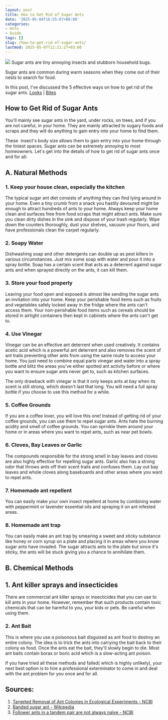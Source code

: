 ```yaml
---
layout: post
title: How to Get Rid of Sugar Ants
date: '2025-05-04T16:55:07+00:00'
categories:
- Ants
- Guide
tags: []
slug: /how-to-get-rid-of-sugar-ants/
lastmod: 2025-05-07T12:21:27+03:00
---
```


![](/assets/img/img/)
Sugar ants are tiny annoying insects and stubborn household bugs.

Sugar ants are common during warm seasons when they come out of their nests to search for food.

In this post, I've discussed the 5 effective ways on how to get rid of the sugar ants.
[Looks](https://pestpolicy.com/what-do-sugar-ants-look-like/)
|
[Bites](https://pestpolicy.com/do-sugar-ants-bite/)
## How to Get Rid of Sugar Ants
You'll mainly see sugar ants in the yard, under rocks, on trees, and if you are not careful, in your home. They are mainly attracted to sugary foods and scraps and they will do anything to gain entry into your home to find them.

These  insect's body size allows them to gain entry into your home through the tiniest spaces. Sugar ants can be extremely annoying to most homeowners. Let's get into the details of how to get rid of sugar ants once and for all:
## A. Natural Methods
### 1. Keep your house clean, especially the kitchen
The typical sugar ant diet consists of anything they can find lying around in your home. Even a tiny crumb from a snack you hastily devoured might be enough to attract hundreds of ants to your home. Always keep your home clean and surfaces free from food scraps that might attract ants. Make sure you clean dirty dishes in the sink and dispose of your trash regularly. Wipe down the counters thoroughly, dust your shelves, vacuum your floors, and have professionals clean the carpet regularly.
### 2. Soapy Water
Dishwashing soap and other detergents can double up as pest killers in various circumstances. Just mix some soap with water and pour it into a spray bottle. Soap has a certain scent that acts as a deterrent against sugar ants and when sprayed directly on the ants, it can kill them.
### 3. Store your food properly
Leaving your food open and exposed is almost like sending the sugar ants an invitation into your home. Keep your perishable food items such as fruits and vegetables safely locked away in the fridge where the ants can't access them. Your non-perishable food items such as cereals should be stored in airtight containers then kept in cabinets where the ants can't get to.
### 4. Use Vinegar
Vinegar can be an effective ant deterrent when used creatively. It contains acetic acid which is a powerful ant deterrent and also removes the scent of ant trails preventing other ants from using the same route to access your home. You just need to combine equal parts vinegar and water into a spray bottle and blitz the areas you've either spotted ant activity before or where you want to ensure sugar ants never get to, such as kitchen surfaces.

The only drawback with vinegar is that it only keeps ants at bay when its scent is still strong, which doesn't last that long. You will need a full spray bottle if you choose to use this method for a while.
### 5. Coffee Grounds
If you are a coffee lover, you will love this one! Instead of getting rid of your coffee grounds, you can use them to repel sugar ants. Ants hate the burning acidity and smell of coffee grounds. You can sprinkle them around your home or in areas where you want to repel ants, such as near pet bowls.
### 6. Cloves, Bay Leaves or Garlic
The compounds responsible for the strong smell in bay leaves and cloves are also highly effective for repelling sugar ants. Garlic also has a strong odor that throws ants off their scent trails and confuses them. Lay out bay leaves and whole cloves along baseboards and other areas where you want to repel ants.
### 7. Homemade ant repellent
You can easily make your own insect repellent at home by combining water with peppermint or lavender essential oils and spraying it on ant infested areas.
### 8. Homemade ant trap
You can easily make an ant trap by smearing a sweet and sticky substance like honey or corn syrup on a plate and placing it in areas where you know sugar ants have invaded. The sugar attracts ants to the plate but since it's sticky, the ants will be stuck giving you a chance to annihilate them.
## B. Chemical Methods
## 1. Ant killer sprays and insecticides
There are commercial ant killer sprays or insecticides that you can use to kill ants in your home. However, remember that such products contain toxic chemicals that can be harmful to you, your kids or pets. Be careful when using them.
### 2. Ant Bait
This is where you use a poisonous bait disguised as ant food to destroy an entire colony. The idea is to trick the ants into carrying the bait back to their colony as food. Once the ants eat the bait, they'll slowly begin to die. Most ant baits contain borax or boric acid which is a slow-acting ant poison.

If you have tried all these methods and failed( which is highly unlikely), your next best option is to hire a professional exterminator to come in and deal with the ant problem for you once and for all.
## Sources:
1. [Targeted Removal of Ant Colonies in Ecological Experiments - NCBI](https://www.ncbi.nlm.nih.gov/pmc/articles/PMC2999503/)
2. [Banded sugar ant - Wikipedia](https://en.wikipedia.org/wiki/Banded_sugar_ant)
3. [Follower ants in a tandem pair are not always naïve - NCBI](https://www.ncbi.nlm.nih.gov/pmc/articles/PMC4448225/)
